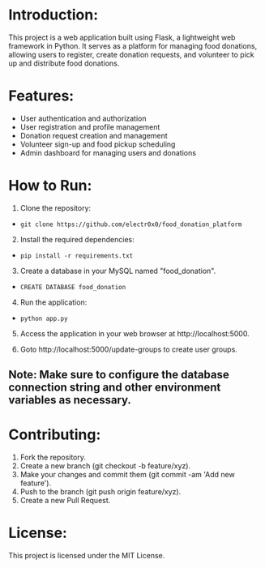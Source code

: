 # Introduction:

This project is a web application built using Flask, a lightweight web framework in Python. It serves as a platform for managing food donations, allowing users to register, create donation requests, and volunteer to pick up and distribute food donations.

# Features:

- User authentication and authorization
- User registration and profile management
- Donation request creation and management
- Volunteer sign-up and food pickup scheduling
- Admin dashboard for managing users and donations


# How to Run:

1. Clone the repository:

- `git clone https://github.com/electr0x0/food_donation_platform`

2. Install the required dependencies:

- `pip install -r requirements.txt`

3. Create a database in your MySQL named "food_donation".
- `CREATE DATABASE food_donation`

4. Run the application:

- `python app.py`

5. Access the application in your web browser at http://localhost:5000.

6. Goto http://localhost:5000/update-groups to create user groups.

## Note: Make sure to configure the database connection string and other environment variables as necessary.

# Contributing:

1. Fork the repository.
2. Create a new branch (git checkout -b feature/xyz).
3. Make your changes and commit them (git commit -am 'Add new feature').
4. Push to the branch (git push origin feature/xyz).
5. Create a new Pull Request.

# License:

This project is licensed under the MIT License.